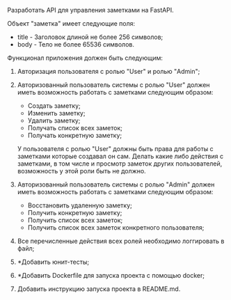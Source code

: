 Разработать API для управления заметками на FastAPI.

Объект "заметка" имеет следующие поля:
- title - Заголовок длиной не более 256 символов;
- body - Тело не более 65536 символов. 

Функционал приложения должен быть следующим: 

1. Авторизация пользователя с ролью "User" и ролью "Admin";

2. Авторизованный пользователь системы с ролью "User" должен иметь возможность работать с заметками следующим образом:
    - Cоздать заметку;
    - Изменить заметку;
    - Удалить заметку;
    - Получать список всех заметок;
    - Получать конкретную заметку;

    У пользователя с ролью "User" должны быть права для работы с заметками которые создавал он сам. Делать какие либо действия с заметками, в том числе и просмотр заметок других пользователей, возможность у этой роли быть не должно.

3. Авторизованный пользователь системы с ролью "Admin" должен иметь возможность работать с заметками следующим образом:
    - Восстановить удаленную заметку;
    - Получить конкретную заметку;
    - Получить список всех заметок;
    - Получить список всех заметок конкретного пользователя;

4. Все перечисленные действия всех ролей необходимо логгировать в файл;

5. *Добавить юнит-тесты; 

6. *Добавить Dockerfile для запуска проекта с помощью docker;

7. Добавить инструкцию запуска проекта в README.md.
